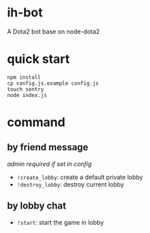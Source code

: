 # ih-bot
A Dota2 bot base on node-dota2

# quick start

```
npm install
cp config.js.example config.js
touch sentry
node index.js
```

# command

## by friend message

*admin required if set in config*

- `!create_lobby`: create a default private lobby
- `!destroy_lobby`: destroy current lobby

## by lobby chat

- `!start`: start the game in lobby
